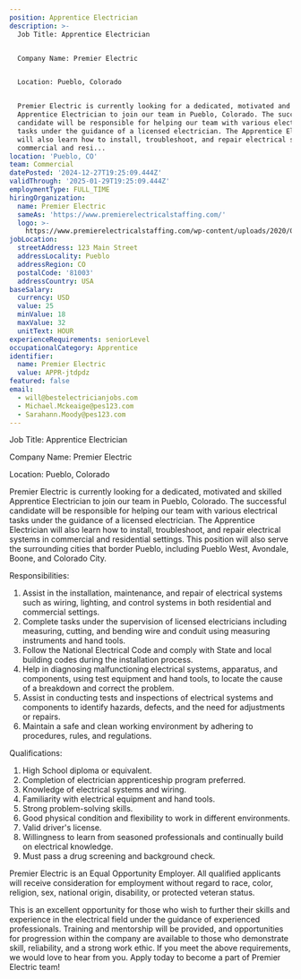 ```yaml
---
position: Apprentice Electrician
description: >-
  Job Title: Apprentice Electrician


  Company Name: Premier Electric


  Location: Pueblo, Colorado


  Premier Electric is currently looking for a dedicated, motivated and skilled
  Apprentice Electrician to join our team in Pueblo, Colorado. The successful
  candidate will be responsible for helping our team with various electrical
  tasks under the guidance of a licensed electrician. The Apprentice Electrician
  will also learn how to install, troubleshoot, and repair electrical systems in
  commercial and resi...
location: 'Pueblo, CO'
team: Commercial
datePosted: '2024-12-27T19:25:09.444Z'
validThrough: '2025-01-29T19:25:09.444Z'
employmentType: FULL_TIME
hiringOrganization:
  name: Premier Electric
  sameAs: 'https://www.premierelectricalstaffing.com/'
  logo: >-
    https://www.premierelectricalstaffing.com/wp-content/uploads/2020/05/Premier-Electrical-Staffing-logo.png
jobLocation:
  streetAddress: 123 Main Street
  addressLocality: Pueblo
  addressRegion: CO
  postalCode: '81003'
  addressCountry: USA
baseSalary:
  currency: USD
  value: 25
  minValue: 18
  maxValue: 32
  unitText: HOUR
experienceRequirements: seniorLevel
occupationalCategory: Apprentice
identifier:
  name: Premier Electric
  value: APPR-jtdpdz
featured: false
email:
  - will@bestelectricianjobs.com
  - Michael.Mckeaige@pes123.com
  - Sarahann.Moody@pes123.com
---
```




Job Title: Apprentice Electrician

Company Name: Premier Electric

Location: Pueblo, Colorado

Premier Electric is currently looking for a dedicated, motivated and skilled Apprentice Electrician to join our team in Pueblo, Colorado. The successful candidate will be responsible for helping our team with various electrical tasks under the guidance of a licensed electrician. The Apprentice Electrician will also learn how to install, troubleshoot, and repair electrical systems in commercial and residential settings. This position will also serve the surrounding cities that border Pueblo, including Pueblo West, Avondale, Boone, and Colorado City.

Responsibilities:

1. Assist in the installation, maintenance, and repair of electrical systems such as wiring, lighting, and control systems in both residential and commercial settings.
2. Complete tasks under the supervision of licensed electricians including measuring, cutting, and bending wire and conduit using measuring instruments and hand tools.
3. Follow the National Electrical Code and comply with State and local building codes during the installation process.
4. Help in diagnosing malfunctioning electrical systems, apparatus, and components, using test equipment and hand tools, to locate the cause of a breakdown and correct the problem.
5. Assist in conducting tests and inspections of electrical systems and components to identify hazards, defects, and the need for adjustments or repairs.
6. Maintain a safe and clean working environment by adhering to procedures, rules, and regulations.

Qualifications:

1. High School diploma or equivalent.
2. Completion of electrician apprenticeship program preferred.
3. Knowledge of electrical systems and wiring.
4. Familiarity with electrical equipment and hand tools.
5. Strong problem-solving skills.
6. Good physical condition and flexibility to work in different environments.
7. Valid driver's license.
8. Willingness to learn from seasoned professionals and continually build on electrical knowledge.
9. Must pass a drug screening and background check.

Premier Electric is an Equal Opportunity Employer. All qualified applicants will receive consideration for employment without regard to race, color, religion, sex, national origin, disability, or protected veteran status. 

This is an excellent opportunity for those who wish to further their skills and experience in the electrical field under the guidance of experienced professionals. Training and mentorship will be provided, and opportunities for progression within the company are available to those who demonstrate skill, reliability, and a strong work ethic. If you meet the above requirements, we would love to hear from you. Apply today to become a part of Premier Electric team!
